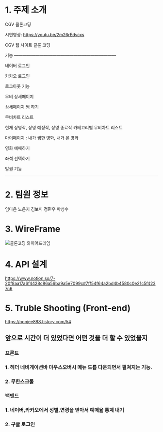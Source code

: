 # 1. 주제 소개

CGV 클론코딩

시연영상: https://youtu.be/2m26rEdvcxs

CGV 웹 사이트 클론 코딩 

기능 ————————————————————————

네이버 로그인

카카오 로그인 

로그아웃 기능 

무비 상세페이지

상세페이지 찜 하기

무비차트 리스트

현재 상영작, 상영 예정작, 상영 종료작 카테고리별 무비차트 리스트 

마이페이지 : 내가 찜한 영화, 내가 본 영화

영화 예매하기 

좌석 선택하기

발권 기능
 
---

# 2. 팀원 정보

임다은 노은지 김보미 정민우 박성수

# 3. WireFrame

![클론코딩 와이어프레임](https://user-images.githubusercontent.com/106578705/198751032-6a3cd67a-7ac0-40c3-8527-8a5d5d69c50d.png)

# 4. API 설계 

https://www.notion.so/7-20f8aa17a6f4428c86a56ba9a5e7099c#7ff54f64a2bd4b4580c0e21c5f4237c6

# 5. Truble Shooting (Front-end)

https://nonjee888.tistory.com/54

## 앞으로 시간이 더 있었다면 어떤 것을 더 할 수 있었을지

### 프론트

### 1. 헤더 네비게이션바 마우스오버시 메뉴 드롭 다운되면서 펼쳐지는 기능.

### 2. 무한스크롤

### 백엔드

### 1. 네이버,카카오에서 성별,연령을 받아서 예매율 통계 내기

### 2. 구글 로그인
